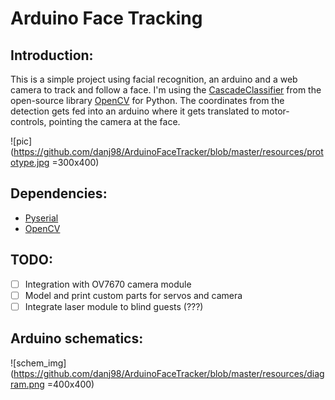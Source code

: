 # Arduino Face Tracking
## Introduction:
This is a simple project using facial recognition, an arduino and a web camera to track and follow a face. I'm using the
[CascadeClassifier](https://docs.opencv.org/4.x/d1/de5/classcv_1_1CascadeClassifier.html) from the open-source library 
[OpenCV](https://github.com/opencv/opencv) for Python. The coordinates from the detection gets fed into an arduino where
it gets translated to motor-controls, pointing the camera at the face.

![pic](https://github.com/danj98/ArduinoFaceTracker/blob/master/resources/prototype.jpg =300x400)

## Dependencies:
* [Pyserial](https://pypi.org/project/pyserial/)
* [OpenCV](https://pypi.org/project/opencv-python/)

## TODO:
- [ ] Integration with OV7670 camera module
- [ ] Model and print custom parts for servos and camera
- [ ] Integrate laser module to blind guests (???)

## Arduino schematics:
![schem_img](https://github.com/danj98/ArduinoFaceTracker/blob/master/resources/diagram.png =400x400)
